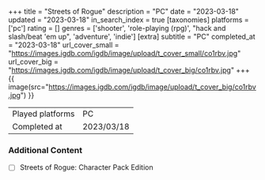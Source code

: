 +++
title = "Streets of Rogue"
description = "PC"
date = "2023-03-18"
updated = "2023-03-18"
in_search_index = true
[taxonomies]
platforms = ['pc']
rating = []
genres = ['shooter', 'role-playing (rpg)', "hack and slash/beat 'em up", 'adventure', 'indie']
[extra]
subtitle = "PC"
completed_at = "2023-03-18"
url_cover_small = "https://images.igdb.com/igdb/image/upload/t_cover_small/co1rbv.jpg"
url_cover_big = "https://images.igdb.com/igdb/image/upload/t_cover_big/co1rbv.jpg"
+++
{{ image(src="https://images.igdb.com/igdb/image/upload/t_cover_big/co1rbv.jpg") }}

|              |            |
| ------------ | ---------- |
| Played platforms    | PC |
| Completed at | 2023/03/18 |


### Additional Content


- [ ] Streets of Rogue: Character Pack Edition